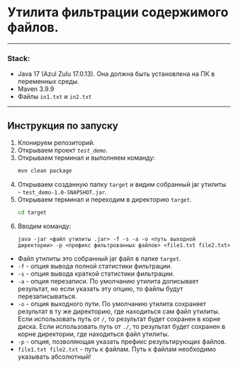 # Утилита фильтрации содержимого файлов.

---
### Stack:
- Java 17 (Azul Zulu 17.0.13). Она должна быть установлена на ПК в переменных среды.
- Maven 3.9.9
- Файлы `in1.txt` и `in2.txt`
---
## Инструкция по запуску

1. Клонируем репозиторий.
2. Открываем проект *`test_demo`*.
3. Открываем терминал и выполняем команду:
    ````bash
    mvn clean package
    ````
4. Открываем созданную папку `target` и видим собранный jar утилиты - `test_demo-1.0-SNAPSHOT.jar`.
5. Открываем терминал и переходим в директорию `target`.
   ````bash
   cd target
   ````
6. Вводим команду: 
   ````
   java -jar <файл утилиты .jar> -f -s -a -o <путь выходной директории> -p <префикс фильтрованных файлов> <file1.txt file2.txt>
   ````
- Файл утилиты это собранный jar файл в папке ``target``. 
- `-f` - опция вывода полной статистики фильтрации.
- `-s` - опция вывода краткой статистики фильтрации.
- `-a` - опция перезаписи. По умолчанию утилита дописывает результат, но если указать эту опцию, то файлы будут перезаписываться. 
- `-o` - опция выходного пути. По умолчанию утилита сохраняет результат в ту же директорию, где находиться сам файл утилиты.  
Если использовать путь от `/`, то результат будет сохранен в корне диска. Если использовать путь от `./`, то результат будет сохранен в корне директории, где находиться файл утилиты.
- `-p` - опция, позволяющая указать префикс результирующих файлов.
- `file1.txt file2.txt` - путь к файлам. Путь к файлам необходимо указывать абсолютный!